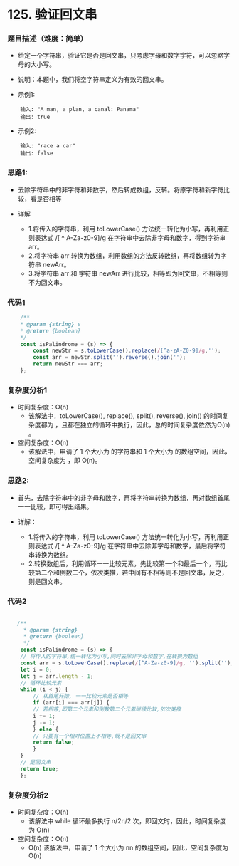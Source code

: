 <!--
 * @Author: your name
 * @Date: 2020-03-02 21:49:13
 * @LastEditTime: 2020-05-17 11:08:17
 * @LastEditors: Please set LastEditors
 * @Description: In User Settings Edit
 * @FilePath: /leetcode_fe/268_缺失数字.md
 -->
# 125. 验证回文串

### 题目描述（难度：简单）
+ 给定一个字符串，验证它是否是回文串，只考虑字母和数字字符，可以忽略字母的大小写。
+ 说明：本题中，我们将空字符串定义为有效的回文串。

+ 示例1:
```
    输入: "A man, a plan, a canal: Panama"
    输出: true
```

+ 示例2:
```
    输入: "race a car"
    输出: false
```

### 思路1:
+ 去除字符串中的非字符和非数字，然后转成数组，反转。将原字符和新字符比较，看是否相等

+ 详解
  - 1.将传入的字符串，利用 toLowerCase() 方法统一转化为小写，再利用正则表达式 /[ ^ A-Za-z0-9]/g 在字符串中去除非字母和数字，得到字符串 arr。
  - 2.将字符串 arr 转换为数组，利用数组的方法反转数组，再将数组转为字符串 newArr。
  - 3.将字符串 arr 和 字符串 newArr 进行比较，相等即为回文串，不相等则不为回文串。

### 代码1
```js
    /**
    * @param {string} s
    * @return {boolean}
    */
    const isPalindrome = (s) => {
        const newStr = s.toLowerCase().replace(/[^a-zA-Z0-9]/g,'');
        const arr = newStr.split('').reverse().join('');
        return newStr === arr;
    };
```

### 复杂度分析1
+ 时间复杂度：O(n)
  - 该解法中，toLowerCase(), replace(), split(), reverse(), join() 的时间复杂度都为 ，且都在独立的循环中执行，因此，总的时间复杂度依然为O(n) 。
+ 空间复杂度：O(n)
  - 该解法中，申请了 1 个大小为  的字符串和 1 个大小为  的数组空间，因此，空间复杂度为  ，即 O(n)。


### 思路2:
+ 首先，去除字符串中的非字母和数字，再将字符串转换为数组，再对数组首尾一一比较，即可得出结果。

+ 详解：
  - 1.将传入的字符串，利用 toLowerCase() 方法统一转化为小写，再利用正则表达式 /[ ^ A-Za-z0-9]/g 在字符串中去除非字母和数字，最后将字符串转换为数组。
  - 2.转换数组后，利用循环一一比较元素，先比较第一个和最后一个，再比较第二个和倒数二个，依次类推，若中间有不相等则不是回文串，反之，则是回文串。

### 代码2
```js
  
   /**
     * @param {string}
     * @return {boolean}
     */
    const isPalindrome = (s) => {
    // 将传入的字符串,统一转化为小写,同时去除非字母和数字,在转换为数组
    const arr = s.toLowerCase().replace(/[^A-Za-z0-9]/g, '').split('');
    let i = 0;
    let j = arr.length - 1;
    // 循环比较元素
    while (i < j) {
        // 从首尾开始, 一一比较元素是否相等
        if (arr[i] === arr[j]) {
        // 若相等,即第二个元素和倒数第二个元素继续比较,依次类推
        i += 1;
        j -= 1;
        } else {
        // 只要有一个相对位置上不相等,既不是回文串
        return false;
        }
    }
    // 是回文串
    return true;
    };
```



### 复杂度分析2
+ 时间复杂度：O(n)
  - 该解法中 while 循环最多执行 n/2n/2 次，即回文时，因此，时间复杂度为 O(n)
+ 空间复杂度：O(n)
  - O(n) 该解法中，申请了 1 个大小为 nn 的数组空间，因此，空间复杂度为 O(n)